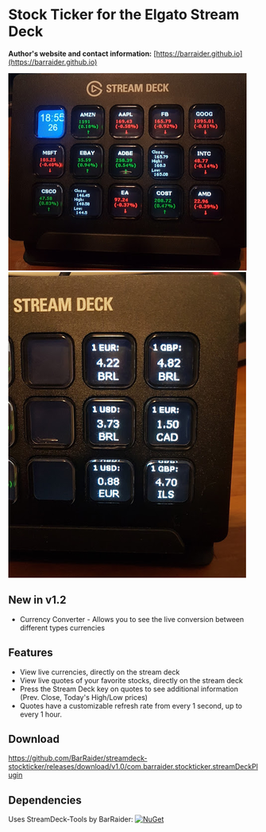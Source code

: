 # Stock Ticker for the Elgato Stream Deck

**Author's website and contact information:** [https://barraider.github.io](https://barraider.github.io)

<img src="/_images/ticker.jpg">
<img src="/_images/currency.jpg">

## New in v1.2
* Currency Converter - Allows you to see the live conversion between different types currencies

## Features
* View live currencies, directly on the stream deck
* View live quotes of your favorite stocks, directly on the stream deck
* Press the Stream Deck key on quotes to see additional information (Prev. Close, Today's High/Low prices)
* Quotes have a customizable refresh rate from every 1 second, up to every 1 hour.

## Download
https://github.com/BarRaider/streamdeck-stockticker/releases/download/v1.0/com.barraider.stockticker.streamDeckPlugin

## Dependencies
Uses StreamDeck-Tools by BarRaider: [![NuGet](https://img.shields.io/nuget/v/streamdeck-tools.svg?style=flat)](https://www.nuget.org/packages/streamdeck-tools)

